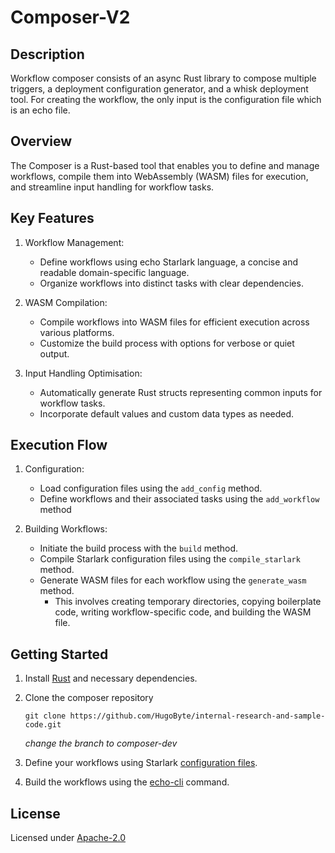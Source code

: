 # Composer-V2

## Description

Workflow composer consists of an async Rust library to compose multiple triggers, a deployment configuration generator, and a whisk deployment tool. For creating the workflow, the only input is the configuration file which is an echo file.

## Overview

The Composer is a Rust-based tool that enables you to define and manage workflows, compile them into WebAssembly (WASM) files for execution, and streamline input handling for workflow tasks.

## Key Features

1. Workflow Management:
   - Define workflows using echo Starlark language, a concise and readable domain-specific language.
   - Organize workflows into distinct tasks with clear dependencies.

2. WASM Compilation:
   - Compile workflows into WASM files for efficient execution across various platforms.
   - Customize the build process with options for verbose or quiet output.

3. Input Handling Optimisation:
   - Automatically generate Rust structs representing common inputs for workflow tasks.
   - Incorporate default values and custom data types as needed.

## Execution Flow

1. Configuration:
   - Load configuration files using the `add_config` method.
   - Define workflows and their associated tasks using the `add_workflow` method
  
2. Building Workflows:
   - Initiate the build process with the `build` method.
   - Compile Starlark configuration files using the `compile_starlark` method.
   - Generate WASM files for each workflow using the `generate_wasm` method.
     - This involves creating temporary directories, copying boilerplate code, writing workflow-specific code, and building the WASM file.

## Getting Started

1. Install [Rust](https://www.rust-lang.org/tools/install) and necessary dependencies.
2. Clone the composer repository
   
   ```
   git clone https://github.com/HugoByte/internal-research-and-sample-code.git
   ```
   *change the branch to composer-dev*

3. Define your workflows using Starlark [configuration files](../config).

4. Build the workflows using the [echo-cli](../echo-cli/README.md) command.

## License

Licensed under [Apache-2.0](https://www.apache.org/licenses/LICENSE-2.0)





